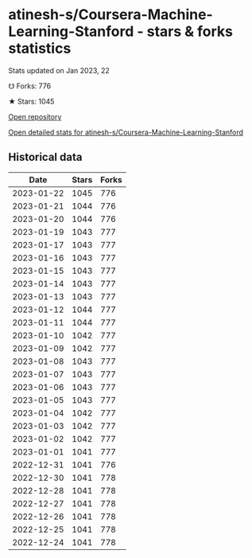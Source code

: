 # atinesh-s/Coursera-Machine-Learning-Stanford - stars & forks statistics

Stats updated on Jan 2023, 22

☋ Forks: 776

★ Stars: 1045

[Open repository](https://github.com/atinesh-s/Coursera-Machine-Learning-Stanford)

[Open detailed stats for atinesh-s/Coursera-Machine-Learning-Stanford](https://reviewgithub.com/rep/atinesh-s/Coursera-Machine-Learning-Stanford)

## Historical data
| Date | Stars | Forks |
|------|-------|-------|
| 2023-01-22 | 1045 | 776 | 
| 2023-01-21 | 1044 | 776 | 
| 2023-01-20 | 1044 | 776 | 
| 2023-01-19 | 1043 | 777 | 
| 2023-01-17 | 1043 | 777 | 
| 2023-01-16 | 1043 | 777 | 
| 2023-01-15 | 1043 | 777 | 
| 2023-01-14 | 1043 | 777 | 
| 2023-01-13 | 1043 | 777 | 
| 2023-01-12 | 1044 | 777 | 
| 2023-01-11 | 1044 | 777 | 
| 2023-01-10 | 1042 | 777 | 
| 2023-01-09 | 1042 | 777 | 
| 2023-01-08 | 1043 | 777 | 
| 2023-01-07 | 1043 | 777 | 
| 2023-01-06 | 1043 | 777 | 
| 2023-01-05 | 1043 | 777 | 
| 2023-01-04 | 1042 | 777 | 
| 2023-01-03 | 1042 | 777 | 
| 2023-01-02 | 1042 | 777 | 
| 2023-01-01 | 1041 | 777 | 
| 2022-12-31 | 1041 | 776 | 
| 2022-12-30 | 1041 | 778 | 
| 2022-12-28 | 1041 | 778 | 
| 2022-12-27 | 1041 | 778 | 
| 2022-12-26 | 1041 | 778 | 
| 2022-12-25 | 1041 | 778 | 
| 2022-12-24 | 1041 | 778 | 

